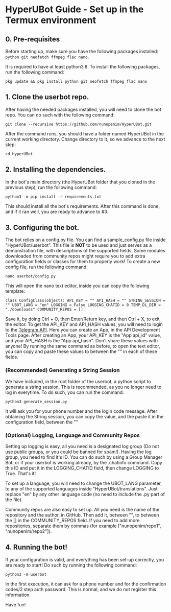 # HyperUBot Guide - Set up in the Termux environment
## 0. Pre-requisites

Before starting up, make sure you have the following packages installed: ``python git neofetch ffmpeg flac nano``.

It is required to have at least python3.8. To install the following packages, run the following command:

``pkg update && pkg install python git neofetch ffmpeg flac nano``

## 1. Clone the userbot repo.

After having the needed packages installed, you will need to clone the bot repo. You can do such with the following command:

``git clone --recursive https://github.com/nunopenim/HyperUBot.git``

After the command runs, you should have a folder named HyperUBot in the current working directory. Change directory to it, so we advance to the next step:

``cd HyperUBot``

## 2. Installing the dependencies.

In the bot's main directory (the HyperUBot folder that you cloned in the previous step), run the following command:

``python3 -m pip install -r requirements.txt``

This should install all the bot's requirements. After this command is done, and if it ran well, you are ready to advance to #3.

## 3. Configuring the bot.

The bot relies on a config.py file. You can find a sample_config.py file inside "HyperUBot/userbot". This file is **NOT** to be used and just serves as a demonstration file, with descriptions of the supported fields. Some modules downloaded from community repos might require you to add extra configuration fields or classes for them to properly work! To create a new config file, run the following command:

``nano userbot/config.py``

This will open the nano text editor, inside you can copy the following template:

``
class ConfigClass(object):
    API_KEY = ""
    API_HASH = ""
    STRING_SESSION = ""
    UBOT_LANG = "en"
    LOGGING = False
    LOGGING_CHATID = 0
    TEMP_DL_DIR = "./downloads"
    COMMUNITY_REPOS = []
``

Save it, by doing Ctrl + O, then Enter/Return key, and then Ctrl + X, to exit the editor. To get the API_KEY and API_HASH values, you will need to login to the [Telegram API](https://my.telegram.org/). Here you can create an App, in the API Development Tools page. After creating an App, your API_KEY is the "App api_id" value, and your API_HASH is the "App api_hash". Don't share these values with anyone! By running the same command as before, to open the text editor, you can copy and paste these values to between the "" in each of these fields. 

### (Recommended) Generating a String Session

We have included, in the root folder of the userbot, a python script to generate a string session. This is recommended, as you no longer need to log in everytime. To do such, you can run the command:

``python3 generate_session.py``

It will ask you for your phone number and the login code message. After obtaining the String session, you can copy the value, and the paste it in the configuration field, between the ""

### (Optional) Logging, Language and Community Repos

Setting up logging is easy, all you need is a designated log group (Do not use public groups, or you could be banned for spam!). Having the log group, you need to find it's ID. You can do such by using a Group Manager Bot, or if your userbot is working already, by the .chatinfo command. Copy this ID and put it in the LOGGING_CHATID field, then change LOGGING to True. That's it!

To set up a language, you will need to change the UBOT_LANG parameter, to any of the supported languages inside "HyperUBot/translations". Just replace "en" by any other language code (no need to include the .py part of the file).

Community repos are also easy to set up. All you need is the name of the repository and the author, in GitHub. Then add it, between "", to between the [] in the COMMUNITY_REPOS field. If you need to add more repositories, separate them by commas (for example ["nunopenim/repo1", "nunopenim/repo2"]).

## 4. Running the bot!

If your configuration is valid, and everything has been set-up correctly, you are ready to start! Do such by running the following command:

``python3 -m userbot``

In the first execution, it can ask for a phone number and for the confirmation codes/2 step auth password. This is normal, and we do not register this information.

Have fun!
